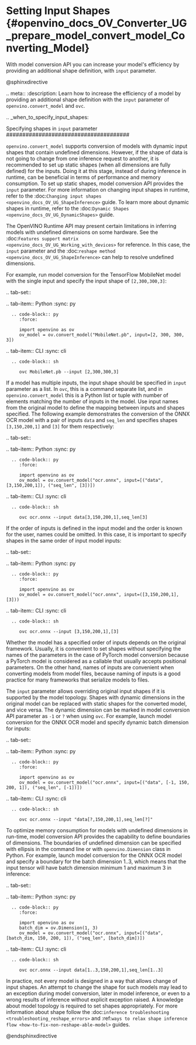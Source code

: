 # Setting Input Shapes {#openvino_docs_OV_Converter_UG_prepare_model_convert_model_Converting_Model}

With model conversion API you can increase your model's efficiency by providing an additional shape definition, with `input` parameter.

@sphinxdirective

.. meta::
   :description: Learn how to increase the efficiency of a model by providing an additional shape definition with the `input` parameter of `openvino.convert_model` and `ovc`.

.. _when_to_specify_input_shapes:

Specifying shapes in `input` parameter
######################################

``openvino.convert_model`` supports conversion of models with dynamic input shapes that contain undefined dimensions.
However, if the shape of data is not going to change from one inference request to another,
it is recommended to set up static shapes (when all dimensions are fully defined) for the inputs.
Doing it at this stage, instead of during inference in runtime, can be beneficial in terms of performance and memory consumption.
To set up static shapes, model conversion API provides the ``input`` parameter.
For more information on changing input shapes in runtime, refer to the :doc:`Changing input shapes <openvino_docs_OV_UG_ShapeInference>` guide.
To learn more about dynamic shapes in runtime, refer to the :doc:`Dynamic Shapes <openvino_docs_OV_UG_DynamicShapes>` guide.

The OpenVINO Runtime API may present certain limitations in inferring models with undefined dimensions on some hardware. See the :doc:`Features support matrix <openvino_docs_OV_UG_Working_with_devices>` for reference.
In this case, the ``input`` parameter and the :doc:`reshape method <openvino_docs_OV_UG_ShapeInference>` can help to resolve undefined dimensions.

For example, run model conversion for the TensorFlow MobileNet model with the single input
and specify the input shape of ``[2,300,300,3]``:

.. tab-set::

   .. tab-item:: Python
      :sync: py

      .. code-block:: py
         :force:

         import openvino as ov
         ov_model = ov.convert_model("MobileNet.pb", input=[2, 300, 300, 3])

   .. tab-item:: CLI
      :sync: cli

      .. code-block:: sh

         ovc MobileNet.pb --input [2,300,300,3]

If a model has multiple inputs, the input shape should be specified in ``input`` parameter as a list. In `ovc`, this is a command separate list, and in `openvino.convert_model` this is a Python list or tuple with number of elements matching the number of inputs in the model. Use input names from the original model to define the mapping between inputs and shapes specified.
The following example demonstrates the conversion of the ONNX OCR model with a pair of inputs ``data`` and ``seq_len``
and specifies shapes ``[3,150,200,1]`` and ``[3]`` for them respectively:

.. tab-set::

   .. tab-item:: Python
      :sync: py

      .. code-block:: py
         :force:

         import openvino as ov
         ov_model = ov.convert_model("ocr.onnx", input=[("data", [3,150,200,1]), ("seq_len", [3])])

   .. tab-item:: CLI
      :sync: cli

      .. code-block:: sh

         ovc ocr.onnx --input data[3,150,200,1],seq_len[3]

If the order of inputs is defined in the input model and the order is known for the user, names could be omitted. In this case, it is important to specify shapes in the same order of input model inputs:

.. tab-set::

   .. tab-item:: Python
      :sync: py

      .. code-block:: py
         :force:

         import openvino as ov
         ov_model = ov.convert_model("ocr.onnx", input=([3,150,200,1], [3]))

   .. tab-item:: CLI
      :sync: cli

      .. code-block:: sh

         ovc ocr.onnx --input [3,150,200,1],[3]

Whether the model has a specified order of inputs depends on the original framework. Usually, it is convenient to set shapes without specifying the names of the parameters in the case of PyTorch model conversion because a PyTorch model is considered as a callable that usually accepts positional parameters. On the other hand, names of inputs are convenient when converting models from model files, because naming of inputs is a good practice for many frameworks that serialize models to files.

The ``input`` parameter allows overriding original input shapes if it is supported by the model topology.
Shapes with dynamic dimensions in the original model can be replaced with static shapes for the converted model, and vice versa.
The dynamic dimension can be marked in model conversion API parameter as ``-1`` or ``?`` when using `ovc`.
For example, launch model conversion for the ONNX OCR model and specify dynamic batch dimension for inputs:

.. tab-set::

   .. tab-item:: Python
      :sync: py

      .. code-block:: py
         :force:

         import openvino as ov
         ov_model = ov.convert_model("ocr.onnx", input=[("data", [-1, 150, 200, 1]), ("seq_len", [-1])])

   .. tab-item:: CLI
      :sync: cli

      .. code-block:: sh

         ovc ocr.onnx --input "data[?,150,200,1],seq_len[?]"

To optimize memory consumption for models with undefined dimensions in run-time, model conversion API provides the capability to define boundaries of dimensions.
The boundaries of undefined dimension can be specified with ellipsis in the command line or with `openvino.Dimension` class in Python.
For example, launch model conversion for the ONNX OCR model and specify a boundary for the batch dimension 1..3, which means that the input tensor will have batch dimension minimum 1 and maximum 3 in inference:

.. tab-set::

   .. tab-item:: Python
      :sync: py

      .. code-block:: py
         :force:

         import openvino as ov
         batch_dim = ov.Dimension(1, 3)
         ov_model = ov.convert_model("ocr.onnx", input=[("data", [batch_dim, 150, 200, 1]), ("seq_len", [batch_dim])])

   .. tab-item:: CLI
      :sync: cli

      .. code-block:: sh

         ovc ocr.onnx --input data[1..3,150,200,1],seq_len[1..3]

In practice, not every model is designed in a way that allows change of input shapes. An attempt to change the shape for such models may lead to an exception during model conversion, later in model inference, or even to a wrong results of inference without explicit exception raised. A knowledge about model topology is required to set shapes appropriately.
For more information about shape follow the :doc:`inference troubleshooting <troubleshooting_reshape_errors>`
and :ref:`ways to relax shape inference flow <how-to-fix-non-reshape-able-model>` guides.

@endsphinxdirective
